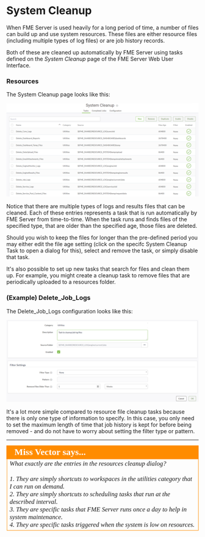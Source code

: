 # System Cleanup #

When FME Server is used heavily for a long period of time, a number of files can build up and use system resources. These files are either resource files (including multiple types of log files) or are job history records.

Both of these are cleaned up automatically by FME Server using tasks defined on the *System Cleanup* page of the FME Server Web User Interface.

### Resources ###

The System Cleanup page looks like this:

![](./Images/4.002.SystemCleanupPage.png)

Notice that there are multiple types of logs and results files that can be cleaned. Each of these entries represents a task that is run automatically by FME Server from time-to-time. When the task runs and finds files of the specified type, that are older than the specified age, those files are deleted.

Should you wish to keep the files for longer than the pre-defined period you may either edit the file age setting (click on the specifc System Cleanup Task to open a dialog for this), select and remove the task, or simply disable that task.

It's also possible to set up new tasks that search for files and clean them up. For example, you might create a cleanup task to remove files that are periodically uploaded to a resources folder.

### (Example) Delete_Job\_Logs ###

The Delete_Job\_Logs configuration looks like this:

![](./Images/4.003.Delete_Job_Logs.png)

It's a lot more simple compared to resource file cleanup tasks because there is only one type of information to specify. In this case, you only need to set the maximum length of time that job history is kept for before being removed - and do not have to worry about setting the filter type or pattern.

---

<!--Person X Says Section-->

<table style="border-spacing: 0px">
<tr>
<td style="vertical-align:middle;background-color:darkorange;border: 2px solid darkorange">
<i class="fa fa-quote-left fa-lg fa-pull-left fa-fw" style="color:white;padding-right: 12px;vertical-align:text-top"></i>
<span style="color:white;font-size:x-large;font-weight: bold;font-family:serif">Miss Vector says...</span>
</td>
</tr>

<tr>
<td style="border: 1px solid darkorange">
<span style="font-family:serif; font-style:italic; font-size:larger">
What exactly are the entries in the resources cleanup dialog?
<br><br>1. They are simply shortcuts to workspaces in the utilities category that I can run on demand.  
<br>2. They are simply shortcuts to scheduling tasks that run at the described interval.
<br>3. They are specific tasks that FME Server runs once a day to help in system maintenance. 
<br>4. They are specific tasks triggered when the system is low on resources.
</span>
</td>
</tr>
</table>
